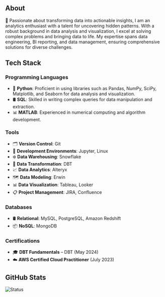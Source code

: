 <!--
**nair9/nair9** is a ✨ _special_ ✨ repository because its `README.md` (this file) appears on your GitHub profile.

Here are some ideas to get you started:

- 🔭 I’m currently working on ...
- 🌱 I’m currently learning ...
- 👯 I’m looking to collaborate on ...
- 🤔 I’m looking for help with ...
- 💬 Ask me about ...
- 📫 How to reach me: ...
- 😄 Pronouns: ...
- ⚡ Fun fact: ...
-->

## About

🔭 Passionate about transforming data into actionable insights, I am an analytics enthusiast with a talent for uncovering hidden patterns. With a robust background in data analysis and visualization, I excel at solving complex problems and bringing data to life. My expertise spans data engineering, BI reporting, and data management, ensuring comprehensive solutions for diverse challenges.


## Tech Stack

### Programming Languages
- 🐍 **Python**: Proficient in using libraries such as Pandas, NumPy, SciPy, Matplotlib, and Seaborn for data analysis and visualization.
- 🛢️ **SQL**: Skilled in writing complex queries for data manipulation and extraction.
- 📊 **MATLAB**: Experienced in numerical computing and algorithm development.

### Tools
- 🗂️ **Version Control**: Git
- 📝 **Development Environments**: Jupyter, Linux
- ❄️ **Data Warehousing**: Snowflake
- 🔄 **Data Transformation**: DBT
- 📈 **Data Analytics**: Alteryx
- 🗺️ **Data Modeling**: Erwin
- 📊 **Data Visualization**: Tableau, Looker
- 📋 **Project Management**: JIRA, Confluence

### Databases
- 🛢️ **Relational**: MySQL, PostgreSQL, Amazon Redshift
- 📦 **NoSQL**: MongoDB

### Certifications
- 🎓 **DBT Fundamentals** – DBT (May 2024)
- ☁️ **AWS Certified Cloud Practitioner** (July 2023)

## GitHub Stats
![Status](https://github-readme-stats.vercel.app/api?username=nair9&show_icons=true&theme=merko&custom_title=Status&hide_title=true&hide=contribs,issues)
